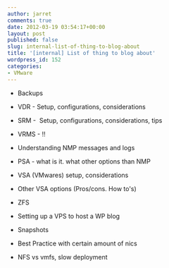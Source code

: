```yaml
---
author: jarret
comments: true
date: 2012-03-19 03:54:17+00:00
layout: post
published: false
slug: internal-list-of-thing-to-blog-about
title: '[internal] List of thing to blog about'
wordpress_id: 152
categories:
- VMware
---
```



	
  * Backups

	
  * VDR - Setup, configurations, considerations

	
  * SRM -  Setup, configurations, considerations, tips

	
  * VRMS - !!

	
  * Understanding NMP messages and logs

	
  * PSA - what is it. what other options than NMP

	
  * VSA (VMwares) setup, considerations 

	
  * Other VSA options (Pros/cons. How to's)

	
  * ZFS 

	
  * Setting up a VPS to host a WP blog

	
  * Snapshots 

	
  * Best Practice with certain amount of nics

	
  * NFS vs vmfs, slow deployment


